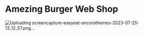 # Amezing Burger Web Shop

![Uploading screencapture-easyeat-ancorathemes-2023-07-25-13_12_57.png…]()

